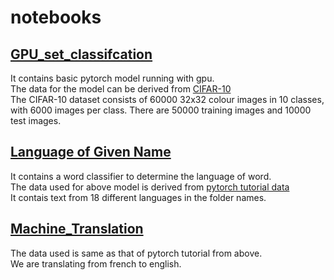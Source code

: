 # notebooks

## [GPU_set_classifcation](GPU_set_classification.ipynb) <br/>
It contains basic pytorch model running with gpu.<br/>
The data for the model can be derived from [CIFAR-10](https://www.cs.toronto.edu/~kriz/cifar-10-python.tar.gz)<br/>
The CIFAR-10 dataset consists of 60000 32x32 colour images in 10 classes, with 6000 images per class. There are 50000 training images and 10000 test images.<br/>
## [Language of Given Name](Lang_from_word.ipynb) <br/>
It contains a word classifier to determine the language of word.<br/>
The data used for above model is derived from [pytorch tutorial data](https://download.pytorch.org/tutorial/data.zip)<br/>
It contais text from 18 different languages in the folder names.
## [Machine_Translation](Machine_Translation.ipynb) <br/>
The data used is same as that of pytorch tutorial from above.<br/>
We are translating from french to english.
